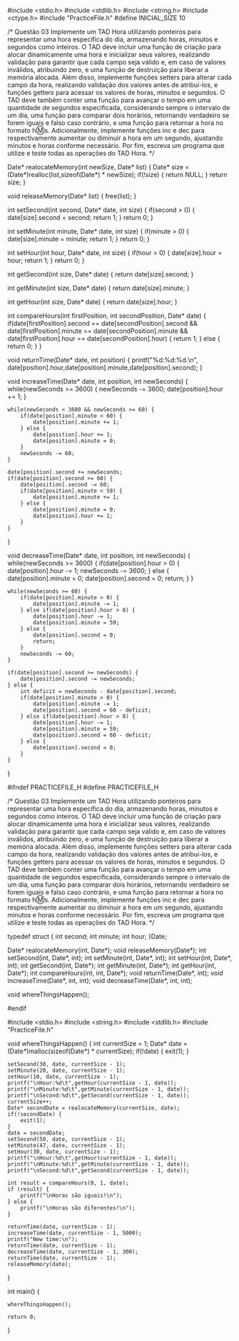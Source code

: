 #include <stdio.h>
#include <stdlib.h>
#include <string.h>
#include <ctype.h>
#include "PracticeFile.h"
#define INICIAL_SIZE 10


/*
Questão 03
Implemente um TAD Hora utilizando ponteiros para representar uma hora específica do dia,
armazenando horas, minutos e segundos como inteiros. O TAD deve incluir uma função de criação
para alocar dinamicamente uma hora e inicializar seus valores, realizando validação para garantir
que cada campo seja válido e, em caso de valores inválidos, atribuindo zero, e uma função de
destruição para liberar a memória alocada. Além disso, implemente funções setters para alterar cada
campo da hora, realizando validação dos valores antes de atribuí-los, e funções getters para acessar
os valores de horas, minutos e segundos. O TAD deve também conter uma função para avançar o
tempo em uma quantidade de segundos especificada, considerando sempre o intervalo de um dia,
uma função para comparar dois horários, retornando verdadeiro se forem iguais e falso caso
contrário, e uma função para retornar a hora no formato h:m:s. Adicionalmente, implemente funções
inc e dec para respectivamente aumentar ou diminuir a hora em um segundo, ajustando minutos e
horas conforme necessário. Por fim, escreva um programa que utilize e teste todas as operações do
TAD Hora.
*/



Date* realocateMemory(int newSize, Date* list) {
    Date* size = (Date*)realloc(list,sizeof(Date*) * newSize);
    if(!size) {
        return NULL;
    }
    return size;
}

void releaseMemory(Date* list) {
    free(list);
}

int setSecond(int second, Date* date, int size) {
    if(second > 0) {
        date[size].second = second;
        return 1;
    }
    return 0;
}

int setMinute(int minute, Date* date, int size) {
    if(minute > 0) {
        date[size].minute = minute;
        return 1;
    }
    return 0;
}

int setHour(int hour, Date* date, int size) {
    if(hour > 0) {
        date[size].hour = hour;
        return 1;
    }
    return 0;
}

int getSecond(int size, Date* date) {
    return date[size].second;
}

int getMinute(int size, Date* date) {
    return date[size].minute;
}

int getHour(int size, Date* date) {
    return date[size].hour;
}

int compareHours(int firstPosition, int secondPosition, Date* date) {
    if(date[firstPosition].second == date[secondPosition].second &&
       date[firstPosition].minute == date[secondPosition].minute &&
       date[firstPosition].hour == date[secondPosition].hour) {
        return 1;
    } else {
        return 0;
    }
}

void returnTime(Date* date, int position) {
    printf("%d:%d:%d.\n", date[position].hour,date[position].minute,date[position].second);
}

void increaseTime(Date* date, int position, int newSeconds) {
    while(newSeconds >= 3600) {
        newSeconds -= 3600;
        date[position].hour += 1;
    }

    while(newSeconds < 3600 && newSeconds >= 60) {
        if(date[position].minute < 60) {
            date[position].minute += 1;
        } else {
            date[position].hour += 1;
            date[position].minute = 0;
        }
        newSeconds -= 60;
    }

    date[position].second += newSeconds;
    if(date[position].second >= 60) {
        date[position].second -= 60;
        if(date[position].minute < 59) {
            date[position].minute += 1;
        } else {
            date[position].minute = 0;
            date[position].hour += 1;
        }
    }
}

void decreaseTime(Date* date, int position, int newSeconds) {
    while(newSeconds >= 3600) {
        if(date[position].hour > 0) {
            date[position].hour -= 1;
            newSeconds -= 3600;
        } else {
            date[position].minute = 0;
            date[position].second = 0;
            return;
        }
    }

    while(newSeconds >= 60) {
        if(date[position].minute > 0) {
            date[position].minute -= 1;
        } else if(date[position].hour > 0) {
            date[position].hour -= 1;
            date[position].minute = 59;
        } else {
            date[position].second = 0;
            return;
        }
        newSeconds -= 60;
    }

    if(date[position].second >= newSeconds) {
        date[position].second -= newSeconds;
    } else {
        int deficit = newSeconds - date[position].second;
        if(date[position].minute > 0) {
            date[position].minute -= 1;
            date[position].second = 60 - deficit;
        } else if(date[position].hour > 0) {
            date[position].hour -= 1;
            date[position].minute = 59;
            date[position].second = 60 - deficit;
        } else {
            date[position].second = 0;
        }
    }
}




#ifndef PRACTICEFILE_H
#define PRACTICEFILE_H

/*
Questão 03
Implemente um TAD Hora utilizando ponteiros para representar uma hora específica do dia,
armazenando horas, minutos e segundos como inteiros. O TAD deve incluir uma função de criação
para alocar dinamicamente uma hora e inicializar seus valores, realizando validação para garantir
que cada campo seja válido e, em caso de valores inválidos, atribuindo zero, e uma função de
destruição para liberar a memória alocada. Além disso, implemente funções setters para alterar cada
campo da hora, realizando validação dos valores antes de atribuí-los, e funções getters para acessar
os valores de horas, minutos e segundos. O TAD deve também conter uma função para avançar o
tempo em uma quantidade de segundos especificada, considerando sempre o intervalo de um dia,
uma função para comparar dois horários, retornando verdadeiro se forem iguais e falso caso
contrário, e uma função para retornar a hora no formato h:m:s. Adicionalmente, implemente funções
inc e dec para respectivamente aumentar ou diminuir a hora em um segundo, ajustando minutos e
horas conforme necessário. Por fim, escreva um programa que utilize e teste todas as operações do
TAD Hora.
*/

typedef struct {
     int second;
     int minute;
     int hour;
}Date;

Date* realocateMemory(int, Date*);
void releaseMemory(Date*);
int setSecond(int, Date*, int);
int setMinute(int, Date*, int);
int setHour(int, Date*, int);
int getSecond(int, Date*);
int getMinute(int, Date*);
int getHour(int, Date*);
int compareHours(int, int, Date*);
void returnTime(Date*, int);
void increaseTime(Date*, int, int);
void decreaseTime(Date*, int, int);


void whereThingsHappen();

#endif



#include <stdio.h>
#include <string.h>
#include <stdlib.h>
#include "PracticeFile.h"


void whereThingsHappen() {
    int currentSize = 1;
    Date* date = (Date*)malloc(sizeof(Date*) * currentSize);
    if(!date) {
        exit(1);
    }
    
    setSecond(30, date, currentSize - 1);
    setMinute(20, date, currentSize - 1);
    setHour(10, date, currentSize - 1);
    printf("\nHour:%d\t",getHour(currentSize - 1, date));
    printf("\nMinute:%d\t",getMinute(currentSize - 1, date));
    printf("\nSecond:%d\t",getSecond(currentSize - 1, date));
    currentSize++;
    Date* secondDate = realocateMemory(currentSize, date);
    if(!secondDate) {
        exit(1);
    }
    date = secondDate;
    setSecond(50, date, currentSize - 1);
    setMinute(47, date, currentSize - 1);
    setHour(30, date, currentSize - 1);
    printf("\nHour:%d\t",getHour(currentSize - 1, date));
    printf("\nMinute:%d\t",getMinute(currentSize - 1, date));
    printf("\nSecond:%d\t",getSecond(currentSize - 1, date));
    
    int result = compareHours(0, 1, date);
    if (result) {
        printf("\nHoras são iguais!\n");
    } else {
        printf("\nHoras são diferentes!\n");
    }

    returnTime(date, currentSize - 1);
    increaseTime(date, currentSize - 1, 5000);
    printf("New time:\n");
    returnTime(date, currentSize - 1);
    decreaseTime(date, currentSize - 1, 300);
    returnTime(date, currentSize - 1);
    releaseMemory(date);

}

int main() {

    whereThingsHappen();

    return 0;
}
